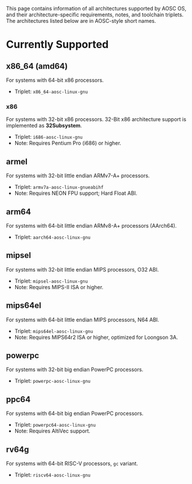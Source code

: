 <!-- TITLE: Information/ArchSpecs -->
<!-- SUBTITLE: AOSC OS Architecture Naming Schemes and Specifications -->

This page contains information of all architectures supported by AOSC OS, and their architecture-specific requirements, notes, and toolchain triplets. The architectures listed below are in AOSC-style short names.

# Currently Supported

## x86_64 (amd64)

For systems with 64-bit x86 processors.

- Triplet: `x86_64-aosc-linux-gnu`

### x86

For systems with 32-bit x86 processors. 32-Bit x86 architecture support is implemented as **32Subsystem**. 

- Triplet: `i686-aosc-linux-gnu`
- Note: Requires Pentium Pro (i686) or higher.

## armel

For systems with 32-bit little endian ARMv7-A+ processors.

- Triplet: `armv7a-aosc-linux-gnueabihf`
- Note: Requires NEON FPU support; Hard Float ABI.

## arm64

For systems with 64-bit little endian ARMv8-A+ processors (AArch64).

- Triplet: `aarch64-aosc-linux-gnu`

## mipsel

For systems with 32-bit little endian MIPS processors, O32 ABI.

- Triplet: `mipsel-aosc-linux-gnu`
- Note: Requires MIPS-II ISA or higher.

## mips64el

For systems with 64-bit little endian MIPS processors, N64 ABI.

- Triplet: `mips64el-aosc-linux-gnu`
- Note: Requires MIPS64r2 ISA or higher, optimized for Loongson 3A.

## powerpc

For systems with 32-bit big endian PowerPC processors.

- Triplet: `powerpc-aosc-linux-gnu`

## ppc64

For systems with 64-bit big endian PowerPC processors.

- Triplet: `powerpc64-aosc-linux-gnu`
- Note: Requires AltiVec support.


## rv64g

For systems with 64-bit RISC-V processors, `gc` variant.

- Triplet: `riscv64-aosc-linux-gnu`